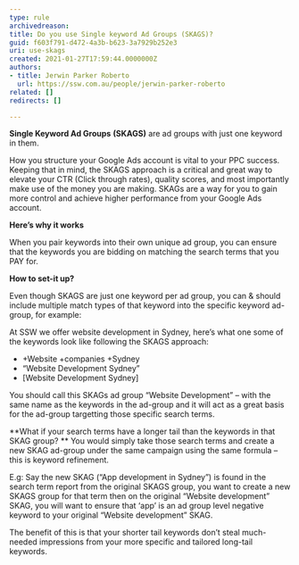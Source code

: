 ```yaml
---
type: rule
archivedreason: 
title: Do you use Single keyword Ad Groups (SKAGS)?
guid: f603f791-d472-4a3b-b623-3a7929b252e3
uri: use-skags
created: 2021-01-27T17:59:44.0000000Z
authors:
- title: Jerwin Parker Roberto
  url: https://ssw.com.au/people/jerwin-parker-roberto
related: []
redirects: []

---
```


**Single Keyword Ad Groups** **(SKAGS)** are ad groups with just one keyword in them.

How you structure your Google Ads account is vital to your PPC success. Keeping that in mind, the SKAGS approach is a critical and great way to elevate your CTR (Click through rates), quality scores, and most importantly make use of the money you are making. SKAGs are a way for you to gain more control and achieve higher performance from your Google Ads account.

<!--endintro-->

**Here’s why it works**

When you pair keywords into their own unique ad group, you can ensure that the keywords you are bidding on matching the search terms that you PAY for. 

 **How to set-it up?**

Even though SKAGS are just one keyword per ad group, you can & should include multiple match types of that keyword into the specific keyword ad-group, for example: 

At SSW we offer website development in Sydney, here’s what one some of the keywords look like following the SKAGS approach:

* +Website +companies +Sydney
* “Website Development Sydney”
* [Website Development Sydney]

You should call this SKAGs ad group “Website Development” – with the same name as the keywords in the ad-group and it will act as a great basis for the ad-group targetting those specific search terms. 

 **What if your search terms have a longer tail than the keywords in that SKAG group? ** 
You would simply take those search terms and create a new SKAG ad-group under the same campaign using the same formula – this is keyword refinement. 

E.g: Say the new SKAG (“App development in Sydney”) is found in the search term report from the original SKAGS group, you want to create a new SKAGS group for that term then on the original “Website development” SKAG, you will want to ensure that ‘app’ is an ad group level negative keyword to your original “Website development” SKAG. 

The benefit of this is that your shorter tail keywords don’t steal much-needed impressions from your more specific and tailored long-tail keywords.
